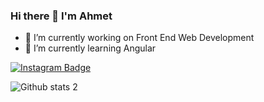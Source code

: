 ### Hi there 👋 I'm Ahmet


- 🔭 I’m currently working on Front End Web Development
- 🌱 I’m currently learning Angular

[![Instagram Badge](https://img.shields.io/badge/-Instagram-C13584?style=flat-quare&labelColor=C13584&logo=instagram&logoColor=white&link=link)](link)

![Github stats 2](https://github-readme-stats.vercel.app/api?username=ahmetseeker&show_icons=true&theme=radical)


